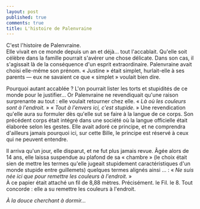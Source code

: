 ```yaml
---
layout: post
published: true
comments: true
title: L'histoire de Palenvraine
---
```

C'est l'histoire de Palenvraine.  
 Elle vivait en ce monde depuis un an et déjà… tout l'accablait. Qu'elle soit célèbre dans la famille pourrait s'avérer une chose délicate. Dans son cas, il s'agissait là de la conséquence d'un esprit extraordinaire. Palenvraine avait choisi elle-même son prénom. « Justine » était simplet, hurlait-elle à ses parents — eux ne savaient ce que « simplet » voulait bien dire.

Pourquoi autant accablée ? L'on pourrait lister les torts et stupidités de ce monde pour le justifier… Or Palenvraine ne revendiquait qu'une raison surprenante au tout : elle voulait retourner chez elle. « *Là où les couleurs sont à l'endroit.* » « *Tout à l'envers ici, c'est stupide.* » Une revendication qu'elle aura su formuler dès qu'elle sut se faire à la langue de ce corps. Son précédent corps était intégré dans une société où la langue officielle était élaborée selon les gestes. Elle avait adoré ce principe, et ne comprendra d'ailleurs jamais pourquoi ici, sur cette Bille, le principe est réservé à ceux qui ne peuvent entendre.

Il arriva qu'un jour, elle disparut, et ne fut plus jamais revue. Âgée alors de 14 ans, elle laissa suspendue au plafond de sa « chambre » (le choix était sien de mettre les termes qu'elle jugeait stupidement caractéristiques d'un monde stupide entre guillemets) quelques termes alignés ainsi … : « *Ne suis née ici que pour remettre les couleurs à l'endroit.* »  
À ce papier était attaché un fil de 8,88 mètres. Précisément. le Fil. le 8.
Tout concorde : elle a su remettre les couleurs à l'endroit.

*À la douce cherchant à dormir…*